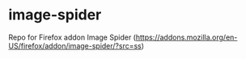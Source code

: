 image-spider
============

Repo for Firefox addon Image Spider (https://addons.mozilla.org/en-US/firefox/addon/image-spider/?src=ss)